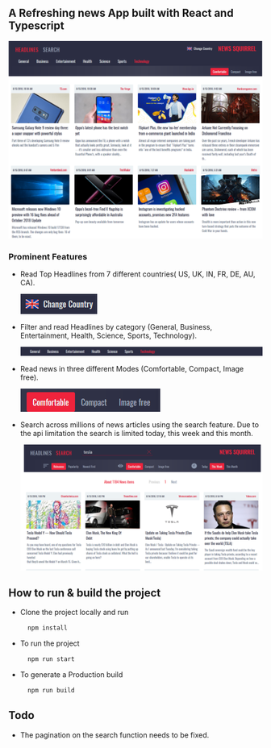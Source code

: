## A Refreshing news App built with React and Typescript

![app_logo](public/assets/app-front.png)

### Prominent Features

- Read Top Headlines from 7 different countries( US, UK, IN, FR, DE, AU, CA).
  
  ![](2018-08-15-11-46-27.png)

- Filter and read Headlines by category (General, Business, Entertainment, Health, Science,     Sports, Technology).
  
  ![](2018-08-15-11-47-27.png)

- Read news in three different Modes (Comfortable, Compact, Image free).
  
  ![](2018-08-15-11-47-56.png)

- Search across millions of news articles using the search feature. Due to the api limitation the search is limited today, this week and this month.
  
  ![](2018-08-15-11-49-50.png)

## How to run & build the project
- Clone the project locally and run
  ```javascript
    npm install
  ```
- To run the project
  ```javascript
    npm run start
  ```
- To generate a Production build
  ```javascript
    npm run build
  ```  
## Todo

- The pagination on the search function needs to be fixed.